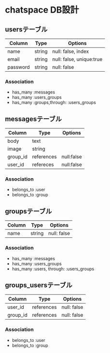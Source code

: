 # chatspace DB設計
## usersテーブル
|Column|Type|Options|
|------|----|-------|
|name|string|null: false, index|
|email|string|null: false, unique:true|
|password|string|null: false|
### Association
- has_many :messages
- has_many :users_groups
- has_many :groups,through: :users_groups

## messagesテーブル
|Column|Type|Options|
|------|----|-------|
|body|text||
|image|string||
|group_id|references|null:false|
|user_id|refereces|null:false|
### Association
- belongs_to :user
- belongs_to :group

## groupsテーブル
|Column|Type|Options|
|------|----|-------|
|name|string|null: false|
### Association
- has_many :messages
- has_many :users_groups
- has_many :users, through: :users_groups

## groups_usersテーブル
|Column|Type|Options|
|------|----|-------|
|user_id|references|null: false|
|group_id|references|null: false|
### Association
- belongs_to :user
- belongs_to :group